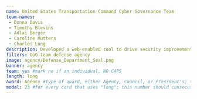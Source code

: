```yaml
---
name: United States Transportation Command Cyber Governance Team
team-names: 
 - Donna Davis
 - Timothy Blevins
 - Adlai Berger
 - Caroline Mutters
 - Charles Long
description: Developed a web-enabled tool to drive security improvements and operational optimization for the Joint Deployment and Distribution Enterprise. The team improved efficiency and cybersecurity for US systems, providing greater transparency and customer satisfaction.
filters: GoG-team defense agency
image: agency/Defense_Department_Seal.png
banner: agency
team: yes #mark no if an individual, NO CAPS 
length: long
award: Agency #type of award, either Agency, Council, or President's; this is case sensitive so make sure to match the options listed exactly. This section generates the format of the card
modal: 23 #for every card that uses "long"; this number should consecutively increase and never be the same
---
```

